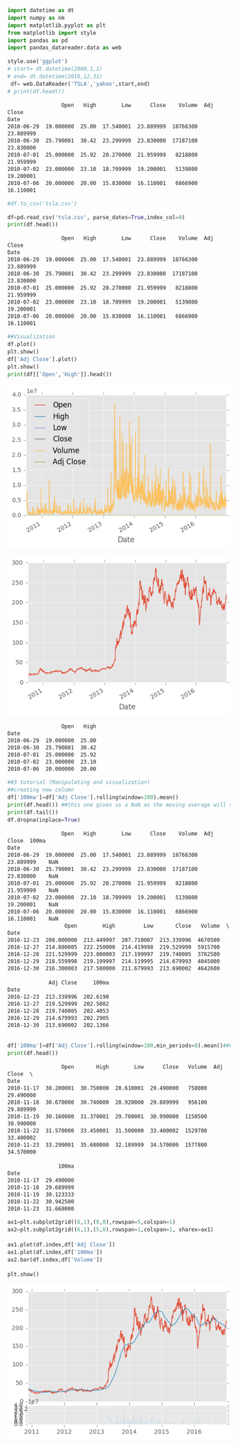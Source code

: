 

```python
import datetime as dt
import numpy as nm
import matplotlib.pyplot as plt
from matplotlib import style
import pandas as pd
import pandas_datareader.data as web
```


```python
style.use('ggplot')
# start= dt.datetime(2000,1,1)
# end= dt.datetime(2016,12,31)
 df= web.DataReader('TSLA','yahoo',start,end)
# print(df.head())

```

                     Open   High        Low      Close    Volume  Adj Close
    Date                                                                   
    2010-06-29  19.000000  25.00  17.540001  23.889999  18766300  23.889999
    2010-06-30  25.790001  30.42  23.299999  23.830000  17187100  23.830000
    2010-07-01  25.000000  25.92  20.270000  21.959999   8218800  21.959999
    2010-07-02  23.000000  23.10  18.709999  19.200001   5139800  19.200001
    2010-07-06  20.000000  20.00  15.830000  16.110001   6866900  16.110001
    


```python
#df.to_csv('tsla.csv')
```


```python
df=pd.read_csv('tsla.csv', parse_dates=True,index_col=0)
print(df.head())

```

                     Open   High        Low      Close    Volume  Adj Close
    Date                                                                   
    2010-06-29  19.000000  25.00  17.540001  23.889999  18766300  23.889999
    2010-06-30  25.790001  30.42  23.299999  23.830000  17187100  23.830000
    2010-07-01  25.000000  25.92  20.270000  21.959999   8218800  21.959999
    2010-07-02  23.000000  23.10  18.709999  19.200001   5139800  19.200001
    2010-07-06  20.000000  20.00  15.830000  16.110001   6866900  16.110001
    


```python
##Visualization
df.plot()
plt.show()
df['Adj Close'].plot()
plt.show()
print(df[['Open','High']].head())
```


![png](output_4_0.png)



![png](output_4_1.png)


                     Open   High
    Date                        
    2010-06-29  19.000000  25.00
    2010-06-30  25.790001  30.42
    2010-07-01  25.000000  25.92
    2010-07-02  23.000000  23.10
    2010-07-06  20.000000  20.00
    


```python
##3 tutorial (Manipulating and visualization)
##creating new column
df['100ma']=df['Adj Close'].rolling(window=100).mean()
print(df.head()) ##this one gives us a NaN as the moving average will start coming after the st 100 elements are formed
print(df.tail())
df.dropna(inplace=True)

```

                     Open   High        Low      Close    Volume  Adj Close  100ma
    Date                                                                          
    2010-06-29  19.000000  25.00  17.540001  23.889999  18766300  23.889999    NaN
    2010-06-30  25.790001  30.42  23.299999  23.830000  17187100  23.830000    NaN
    2010-07-01  25.000000  25.92  20.270000  21.959999   8218800  21.959999    NaN
    2010-07-02  23.000000  23.10  18.709999  19.200001   5139800  19.200001    NaN
    2010-07-06  20.000000  20.00  15.830000  16.110001   6866900  16.110001    NaN
                      Open        High         Low       Close   Volume  \
    Date                                                                  
    2016-12-23  208.000000  213.449997  207.710007  213.339996  4670500   
    2016-12-27  214.880005  222.250000  214.419998  219.529999  5915700   
    2016-12-28  221.529999  223.800003  217.199997  219.740005  3782500   
    2016-12-29  218.559998  219.199997  214.119995  214.679993  4045000   
    2016-12-30  216.300003  217.500000  211.679993  213.690002  4642600   
    
                 Adj Close     100ma  
    Date                              
    2016-12-23  213.339996  202.6190  
    2016-12-27  219.529999  202.5082  
    2016-12-28  219.740005  202.4053  
    2016-12-29  214.679993  202.2905  
    2016-12-30  213.690002  202.1366  
    


```python

df['100ma']=df['Adj Close'].rolling(window=100,min_periods=0).mean()##using this we can firnd the moving average of the numbers even before top100
print(df.head())
```

                     Open       High        Low      Close   Volume  Adj Close  \
    Date                                                                         
    2010-11-17  30.200001  30.750000  28.610001  29.490000   750000  29.490000   
    2010-11-18  30.670000  30.740000  28.920000  29.889999   956100  29.889999   
    2010-11-19  30.160000  31.370001  29.700001  30.990000  1150500  30.990000   
    2010-11-22  31.570000  33.450001  31.500000  33.400002  1529700  33.400002   
    2010-11-23  33.290001  35.680000  32.189999  34.570000  1577800  34.570000   
    
                    100ma  
    Date                   
    2010-11-17  29.490000  
    2010-11-18  29.689999  
    2010-11-19  30.123333  
    2010-11-22  30.942500  
    2010-11-23  31.668000  
    


```python
ax1=plt.subplot2grid((6,1),(0,0),rowspan=5,colspan=1)
ax2=plt.subplot2grid((6,1),(5,0),rowspan=1,colspan=1, sharex=ax1)

ax1.plot(df.index,df['Adj Close'])
ax1.plot(df.index,df['100ma'])
ax2.bar(df.index,df['Volume'])

plt.show()

```


![png](output_7_0.png)



```python

```
